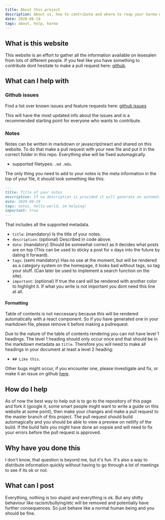 ```yaml
---
title: About this project
description: About us, how to contribute and where to reap your karma earned
date: 2020-08-19
tags: about, help, karma
---
```

## What is this website

This website is an effort to gather all the information available on lesesalen from lots of different people. If you feel like you have something to contribute dont hesitate to make a pull request here: [github](https://www.github.com/lesesalen/lesesalen).

## What can I help with

### Github issues

Find a list over known issues and feature requests here: [github issues](https://www.github.com/lesesalen/lesesalen/issues)

This will have the most updated info about the issues and is a recommended starting point for everyone who wants to contribute.

### Notes

Notes can be written in markdown or javascript/react and shared on this website. To do that make a pull request with your new file and put it in the correct folder in this repo. Everything else will be fixed automagically.

- supported filetypes: `.md` `.mdx`.

The only thing you need to add to your notes is the meta information in the top of your file, it should look something like this:

```markdown
---
title: Title of your notes
description: If no description is provided it will generate an automatic excerpt of your notes
date: 2020-08-19
tags: notes, hello world, im helping!
important: true
---
```

That includes all the supported metadata.

- `title`: (mandatory) Is the title of your notes.
- `description`: (optional) Described in code above.
- `date`: (mandatory) Should be somewhat correct as it decides what posts are on top (This can be used to sticky a post for x days into the future by dating it forward).
- `tags`: (semi mandatory) Has no use at the moment, but will be rendered as a category system on the homepage, it looks bad without tags, so tag your stuff. (Can later be used to implement a search function on the site).
- `important`: (optional) If true the card will be rendered with another color to highlight it. If what you write is not important you dont need this line at all.

#### Formatting

Table of contents is not neccessary because this will be rendered automatically with a react component. So if you have generated one in your markdown file, please remove it before making a pullrequest.

Due to the nature of the table of contents rendering you can not have level 1 headings. The level 1 heading should only occur once and that should be in the markdown metadata as `title`. Therefore you will need to make all headings in your document at least a level 2 heading:

- `## Like this`.

Other bugs might occur, if you encounter one, please investigate and fix, or make it an issue on github [here](https://github.com/mrboen94/lesesalen/issues).

## How do I help

As of now the best way to help out is to go to the repository of this page and fork it (google it, some smart people might want to write a guide on this website at some point), then make your changes and make a pull request to the master branch of this project. The pull request should build automagically and you should be able to view a preview on netlify of the build. If the build fails you might have done an oopsie and will need to fix your errors before the pull request is approved.

## Why have you done this

I don't know, that question is beyond me, but it's fun. It's also a way to distribute information quickly without having to go through a lot of meetings to see if its ok or not.

## What can I post

Everything, nothing is too stupid and everything is ok. But any shitty behaviour like racism/bullying/etc will be removed and potentially have further consequences. So just behave like a normal human being and you should be fine.
